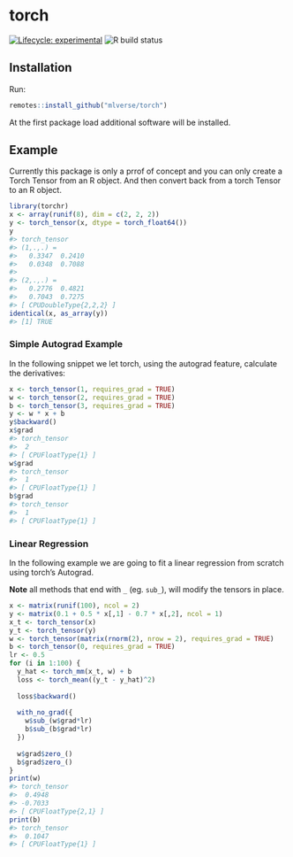 
<!-- README.md is generated from README.Rmd. Please edit that file -->

# torch

[![Lifecycle:
experimental](https://img.shields.io/badge/lifecycle-experimental-orange.svg)](https://www.tidyverse.org/lifecycle/#experimental)
![R build
status](https://github.com/mlverse/torch/workflows/Test/badge.svg)

## Installation

Run:

``` r
remotes::install_github("mlverse/torch")
```

At the first package load additional software will be installed.

## Example

Currently this package is only a prrof of concept and you can only
create a Torch Tensor from an R object. And then convert back from a
torch Tensor to an R object.

``` r
library(torchr)
x <- array(runif(8), dim = c(2, 2, 2))
y <- torch_tensor(x, dtype = torch_float64())
y
#> torch_tensor 
#> (1,.,.) = 
#>   0.3347  0.2410
#>   0.0348  0.7088
#> 
#> (2,.,.) = 
#>   0.2776  0.4821
#>   0.7043  0.7275
#> [ CPUDoubleType{2,2,2} ]
identical(x, as_array(y))
#> [1] TRUE
```

### Simple Autograd Example

In the following snippet we let torch, using the autograd feature,
calculate the derivatives:

``` r
x <- torch_tensor(1, requires_grad = TRUE)
w <- torch_tensor(2, requires_grad = TRUE)
b <- torch_tensor(3, requires_grad = TRUE)
y <- w * x + b
y$backward()
x$grad
#> torch_tensor 
#>  2
#> [ CPUFloatType{1} ]
w$grad
#> torch_tensor 
#>  1
#> [ CPUFloatType{1} ]
b$grad
#> torch_tensor 
#>  1
#> [ CPUFloatType{1} ]
```

### Linear Regression

In the following example we are going to fit a linear regression from
scratch using torch’s Autograd.

**Note** all methods that end with `_` (eg. `sub_`), will modify the
tensors in place.

``` r
x <- matrix(runif(100), ncol = 2)
y <- matrix(0.1 + 0.5 * x[,1] - 0.7 * x[,2], ncol = 1)
x_t <- torch_tensor(x)
y_t <- torch_tensor(y)
w <- torch_tensor(matrix(rnorm(2), nrow = 2), requires_grad = TRUE)
b <- torch_tensor(0, requires_grad = TRUE)
lr <- 0.5
for (i in 1:100) {
  y_hat <- torch_mm(x_t, w) + b
  loss <- torch_mean((y_t - y_hat)^2)
  
  loss$backward()
  
  with_no_grad({
    w$sub_(w$grad*lr)
    b$sub_(b$grad*lr)   
  })
  
  w$grad$zero_()
  b$grad$zero_()
}
print(w)
#> torch_tensor 
#>  0.4948
#> -0.7033
#> [ CPUFloatType{2,1} ]
print(b) 
#> torch_tensor 
#>  0.1047
#> [ CPUFloatType{1} ]
```
